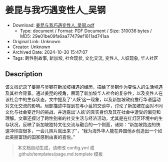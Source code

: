 # 姜昆与我巧遇变性人_吴钢

- Download: [姜昆与我巧遇变性人_吴钢.pdf](姜昆与我巧遇变性人_吴钢.pdf)
    - Type: document / Format: PDF Document / Size: 310036 bytes / MD5: 29e01be09fa6aa77479ef1611ad741aa
- Original Link: Unknown
- Creator: Unknown
- Archived Date: 2024-10-30 15:47:07
- Tags: 跨性别故事, 新加坡, 社会现状, 文化交流, 变性人, 人妖现象, 华人社区

## Description

该文档记录了姜昆与吴钢在新加坡相遇的经历，描绘了吴钢作为变性人的生活境遇及其社会背景。通过姜昆的视角，展现了新加坡华人社会的复杂性，以及变性人在该社会中的生存状态。文中提及了‘人妖’这一现象，以及新加坡政府推行华语运动对文化交流的影响。局部描述中提到在与小蓝的交谈中，讨论了新加坡在面对不同文化与社会变迁时的挑战，并透露出‘人妖’的真实身份及其在社会中遭受的偏见和理解。文章还探讨了跨性别者的社交生活与经济活动，尤其是在红灯区环境中的生存状况，反映了新加坡独特文化交流与融合的一个侧面，诸如：“新加坡路边的快速冲印店很多，一会儿照片就出来了”，“我为海外华人能在异国他乡创造出一个如此美丽富饶的国家感到由衷的喜悦。”

> 本文档自动生成，请修改 config.yml 或 .github/templates/page.md.template 模板
